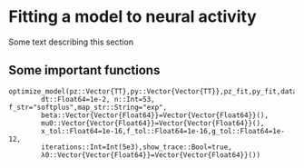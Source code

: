 # Fitting a model to neural activity

Some text describing this section
 
## Some important functions
 
```@docs
optimize_model(pz::Vector{TT},py::Vector{Vector{TT}},pz_fit,py_fit,data;
        dt::Float64=1e-2, n::Int=53, f_str="softplus",map_str::String="exp",
        beta::Vector{Vector{Float64}}=Vector{Vector{Float64}}(),
        mu0::Vector{Vector{Float64}}=Vector{Vector{Float64}}(),
        x_tol::Float64=1e-16,f_tol::Float64=1e-16,g_tol::Float64=1e-12,
        iterations::Int=Int(5e3),show_trace::Bool=true, 
        λ0::Vector{Vector{Float64}}=Vector{Vector{Float64}}())
```
